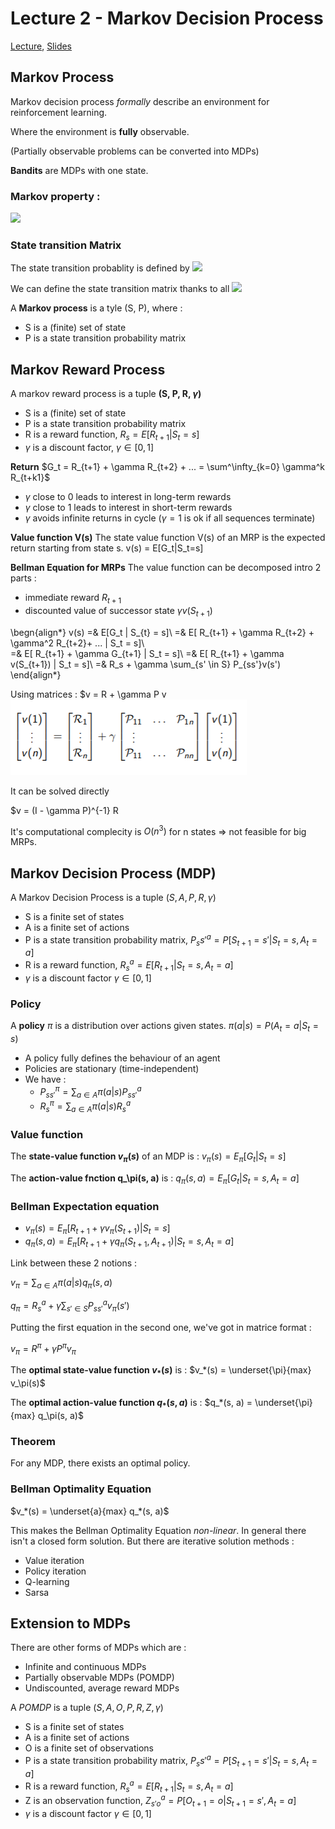 # Lecture 2 - Markov Decision Process

[Lecture](https://www.youtube.com/watch?v=lfHX2hHRMVQ&t=4s), [Slides](http://www0.cs.ucl.ac.uk/staff/d.silver/web/Teaching_files/MDP.pdf)


## Markov Process

Markov decision process *formally* describe an environment for reinforcement learning.

Where the environment is **fully** observable.

(Partially observable problems can be converted into MDPs)

**Bandits** are MDPs with one state.

### Markov property :
 <img src="https://latex.codecogs.com/gif.latex?P[S_{t+1|S_t}]=P[S_{t+1}|S_1,...,S_t]"/>


### State transition Matrix 

The state transition probablity is defined by
<img src="https://latex.codecogs.com/gif.latex?P^a_{ss'}=P[S'=s'|S=s,A=a]"/>

We can define the state transition matrix thanks to all <img src="https://latex.codecogs.com/gif.latex?P^a_{**}"/>


A **Markov process** is a tyle (S, P), where : 
* S is a (finite) set of state
* P is a state transition probability matrix

## Markov Reward Process

A markov reward process is a tuple **(S, P, R, $\gamma$)**
* S is a (finite) set of state
* P is a state transition probability matrix
* R is a reward function, $R_s = E[R_{t+1} | S_t=s]$
* $\gamma$  is a discount factor, $\gamma \in [0,1]$


**Return** $G_t = R_{t+1} + \gamma R_{t+2} + ... = \sum^\infty_{k=0} \gamma^k R_{t+k1}$
* $\gamma$ close to 0 leads to interest in long-term rewards
* $\gamma$ close to 1 leads to interest in short-term rewards
* $\gamma$ avoids infinite returns in cycle ($\gamma = 1$ is ok if all sequences terminate)

**Value function V(s)**
The state value function V(s) of an MRP is the expected return starting from state s.
v(s) = E[G_t|S_t=s]

**Bellman Equation for MRPs**
The value function can be decomposed intro 2 parts :
* immediate reward $R_{t+1}$
* discounted value of successor state $\gamma v(S_{t+1})$

\begn{align*}
v(s) =& E[G_t | S_{t} = s]\\
     =& E[ R_{t+1} + \gamma  R_{t+2} + \gamma^2 R_{t+2}+ ... | S_t = s]\\  
     =& E[ R_{t+1} + \gamma G_{t+1} | S_t = s]\\
     =& E[ R_{t+1} + \gamma v(S_{t+1}) | S_t = s]\\
     =& R_s + \gamma \sum_{s' \in S} P_{ss'}v(s')
\end{align*}


Using matrices : $v = R + \gamma P v
<img src='images/bellman_eq.PNG'>

It can be solved directly 

$v = (I - \gamma P)^{-1} R

It's computational complecity is $O(n^3)$ for n states => not feasible for big MRPs.

## Markov Decision Process (MDP)

A Markov Decision Process is a tuple $(S, A, P, R, \gamma)$
* S is a finite set of states
* A is a finite set of actions
* P is a state transition probability matrix, $P_ss'^a = P[S_{t+1}=s' | S_t= s, A_t = a]$
* R is a reward function, $R_s^a = E[R_{t+1} | S_t= s, A_t = a]$
* $\gamma$ is a discount factor $\gamma \in [0,1]$


###  Policy 
A **policy** $\pi$ is a distribution over actions given states.
$\pi(a|s) = P(A_t=a|S_t=s)$

* A policy fully defines the behaviour of an agent
* Policies are stationary (time-independent)
* We have :
    * $P^\pi_{ss'} = \sum_{a\in A} \pi(a|s) P^a_{ss'}$
    * $R^\pi_{s} = \sum_{a\in A} \pi(a|s) R^a_{s}$

### Value function

The **state-value function $v_\pi(s)$** of an MDP is :
$v_\pi(s) = E_\pi[G_t | S_t = s]$

The **action-value fnction q_\pi(s, a)** is : 
$q_\pi(s, a) = E_\pi[G_t | S_t = s, A_t = a]$

### Bellman Expectation equation 

* $v_\pi (s) = E_\pi[R_{t+1} + \gamma v_\pi(S_{t+1})| S_t=s]$
* $q_\pi (s, a) = E_\pi[R_{t+1} + \gamma q_\pi(S_{t+1}, A_{t+1})| S_t=s, A_t = a]$

Link between these 2 notions :

$v_\pi = \sum_{a \in A} \pi(a|s)q_\pi(s, a)$

$q_\pi = R_s^a + \gamma \sum_{s' \in S} P_{ss'}^a v_\pi(s')$

Putting the first equation in the second one, we've got in matrice format : 

$v_\pi = R^\pi + \gamma P^\pi v_\pi$ 

The **optimal state-value function $v_*(s)$** is : 
$v_*(s) = \underset{\pi}{max} v_\pi(s)$


The **optimal action-value function $q_*(s, a)$** is : 
$q_*(s, a) = \underset{\pi}{max} q_\pi(s, a)$

### Theorem  
For any MDP, there exists an optimal policy.

### Bellman Optimality Equation 

$v_*(s) = \underset{a}{max} q_*(s, a)$ 

This makes the Bellman Optimality Equation *non-linear*. In general there isn't a closed form solution.
But there are iterative solution methods : 
* Value iteration
* Policy iteration
* Q-learning
* Sarsa

## Extension to MDPs

There are other forms of MDPs which are : 
* Infinite and continuous MDPs
* Partially observable MDPs (POMDP)
* Undiscounted, average reward MDPs


A *POMDP* is a tuple $(S, A, O, P, R, Z, \gamma)$
* S is a finite set of states
* A is a finite set of actions
* O is a finite set of observations
* P is a state transition probability matrix, $P_ss'^a = P[S_{t+1}=s' | S_t= s, A_t = a]$
* R is a reward function, $R_s^a = E[R_{t+1} | S_t= s, A_t = a]$
* Z is an observation function, $Z^a_{s'o} = P[O_{t+1} = o | S_{t+1} = s', A_t = a]$
* $\gamma$ is a discount factor $\gamma \in [0,1]$

